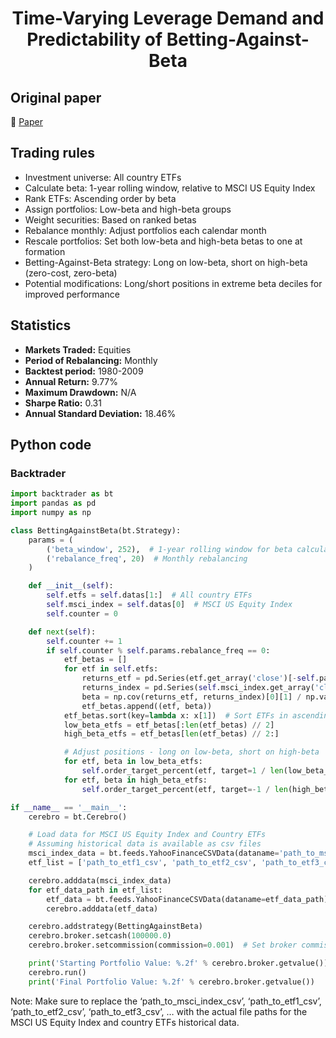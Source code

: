 <div align="center">
  <h1>Time-Varying Leverage Demand and Predictability of Betting-Against-Beta</h1>
</div>

## Original paper

📕 [Paper](https://papers.ssrn.com/sol3/papers.cfm?abstract_id=3194626)

## Trading rules

- Investment universe: All country ETFs
- Calculate beta: 1-year rolling window, relative to MSCI US Equity Index
- Rank ETFs: Ascending order by beta
- Assign portfolios: Low-beta and high-beta groups
- Weight securities: Based on ranked betas
- Rebalance monthly: Adjust portfolios each calendar month
- Rescale portfolios: Set both low-beta and high-beta betas to one at formation
- Betting-Against-Beta strategy: Long on low-beta, short on high-beta (zero-cost, zero-beta)
- Potential modifications: Long/short positions in extreme beta deciles for improved performance

## Statistics

- **Markets Traded:** Equities
- **Period of Rebalancing:** Monthly
- **Backtest period:** 1980-2009
- **Annual Return:** 9.77%
- **Maximum Drawdown:** N/A
- **Sharpe Ratio:** 0.31
- **Annual Standard Deviation:** 18.46%

## Python code

### Backtrader

```python
import backtrader as bt
import pandas as pd
import numpy as np

class BettingAgainstBeta(bt.Strategy):
    params = (
        ('beta_window', 252),  # 1-year rolling window for beta calculation
        ('rebalance_freq', 20)  # Monthly rebalancing
    )

    def __init__(self):
        self.etfs = self.datas[1:]  # All country ETFs
        self.msci_index = self.datas[0]  # MSCI US Equity Index
        self.counter = 0

    def next(self):
        self.counter += 1
        if self.counter % self.params.rebalance_freq == 0:
            etf_betas = []
            for etf in self.etfs:
                returns_etf = pd.Series(etf.get_array('close')[-self.params.beta_window:]).pct_change().dropna()
                returns_index = pd.Series(self.msci_index.get_array('close')[-self.params.beta_window:]).pct_change().dropna()
                beta = np.cov(returns_etf, returns_index)[0][1] / np.var(returns_index)
                etf_betas.append((etf, beta))
            etf_betas.sort(key=lambda x: x[1])  # Sort ETFs in ascending order by beta
            low_beta_etfs = etf_betas[:len(etf_betas) // 2]
            high_beta_etfs = etf_betas[len(etf_betas) // 2:]

            # Adjust positions - long on low-beta, short on high-beta
            for etf, beta in low_beta_etfs:
                self.order_target_percent(etf, target=1 / len(low_beta_etfs))
            for etf, beta in high_beta_etfs:
                self.order_target_percent(etf, target=-1 / len(high_beta_etfs))

if __name__ == '__main__':
    cerebro = bt.Cerebro()

    # Load data for MSCI US Equity Index and Country ETFs
    # Assuming historical data is available as csv files
    msci_index_data = bt.feeds.YahooFinanceCSVData(dataname='path_to_msci_index_csv')
    etf_list = ['path_to_etf1_csv', 'path_to_etf2_csv', 'path_to_etf3_csv', ...]

    cerebro.adddata(msci_index_data)
    for etf_data_path in etf_list:
        etf_data = bt.feeds.YahooFinanceCSVData(dataname=etf_data_path)
        cerebro.adddata(etf_data)

    cerebro.addstrategy(BettingAgainstBeta)
    cerebro.broker.setcash(100000.0)
    cerebro.broker.setcommission(commission=0.001)  # Set broker commission

    print('Starting Portfolio Value: %.2f' % cerebro.broker.getvalue())
    cerebro.run()
    print('Final Portfolio Value: %.2f' % cerebro.broker.getvalue())
```

Note: Make sure to replace the ‘path_to_msci_index_csv’, ‘path_to_etf1_csv’, ‘path_to_etf2_csv’, ‘path_to_etf3_csv’, … with the actual file paths for the MSCI US Equity Index and country ETFs historical data.
